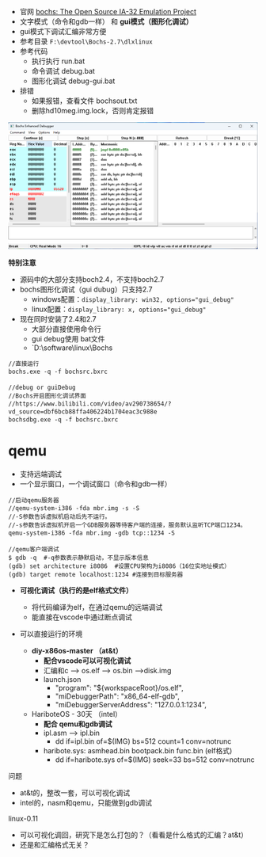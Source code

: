 - 官网 [bochs: The Open Source IA-32 Emulation Project ](https://bochs.sourceforge.io/)
- 文字模式（命令和gdb一样） 和 **gui模式（图形化调试）**
- gui模式下调试汇编非常方便
- 参考目录 `F:\devtool\Bochs-2.7\dlxlinux`
- 参考代码
	- 执行执行 run.bat
	- 命令调试 debug.bat
	- 图形化调试 debug-gui.bat
- 排错
	- 如果报错，查看文件 bochsout.txt
	- 删除hd10meg.img.lock，否则肯定报错

![](../photo/Pasted%20image%2020230722125332.png)

**特别注意**
- 源码中的大部分支持boch2.4，不支持boch2.7
- bochs图形化调试（gui dubug）只支持2.7
	- windows配置：`display_library: win32, options="gui_debug"`
	- linux配置：`display_library: x, options="gui_debug"`
- 现在同时安装了2.4和2.7
	- 大部分直接使用命令行
	- gui debug使用 bat文件
	- `D:\software\linux\Bochs
```
//直接运行
bochs.exe -q -f bochsrc.bxrc  

//debug or guiDebug
//Bochs开启图形化调试界面
//https://www.bilibili.com/video/av290738654/?vd_source=dbf6bcb88ffa406224b1704eac3c988e
bochsdbg.exe -q -f bochsrc.bxrc  
```
# qemu
- 支持远端调试
- 一个显示窗口，一个调试窗口（命令和gdb一样）

```
//启动qemu服务器
//qemu-system-i386 -fda mbr.img -s -S
//-S参数告诉虚拟机启动后先不运行。
//-s参数告诉虚拟机开启一个GDB服务器等待客户端的连接，服务默认监听TCP端口1234。
qemu-system-i386 -fda mbr.img -gdb tcp::1234 -S  

//qemu客户端调试
$ gdb -q  #-q参数表示静默启动，不显示版本信息
(gdb) set architecture i8086  #设置CPU架构为i8086（16位实地址模式）
(gdb) target remote localhost:1234 #连接到目标服务器
```

- **可视化调试（执行的是elf格式文件）**
	- 将代码编译为elf，在通过qemu的远端调试
	- 能直接在vscode中通过断点调试

- 可以直接运行的环境
	- **diy-x86os-master （at&t）**
		- **配合vscode可以可视化调试**
		- 汇编和c --> os.elf --> os.bin -->disk.img
		- launch.json 
			- "program": "${workspaceRoot}/os.elf",
			- "miDebuggerPath": "x86_64-elf-gdb",
			- "miDebuggerServerAddress": "127.0.0.1:1234",
	- HariboteOS - 30天 （intel）
		- **配合 qemu和gdb调试**
		- ipl.asm --> ipl.bin
			- dd if=ipl.bin of=$(IMG) bs=512 count=1 conv=notrunc
		- haribote.sys: asmhead.bin bootpack.bin func.bin (elf格式)
			- dd if=haribote.sys of=$(IMG) seek=33 bs=512 conv=notrunc

问题
- at&t的，整改一套，可以可视化调试
- intel的，nasm和qemu，只能做到gdb调试

linux-0.11
- 可以可视化调回，研究下是怎么打包的？（看看是什么格式的汇编？at&t）
- 还是和汇编格式无关？